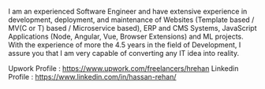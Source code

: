 I am an experienced Software Engineer and have extensive experience in development, deployment, and maintenance of Websites (Template based / MV(C or T) based / Microservice based), ERP and CMS Systems, JavaScript Applications (Node, Angular, Vue, Browser Extensions) and ML projects. With the experience of more the 4.5 years in the field of Development, I assure you that I am very capable of converting any IT idea into reality.

Upwork Profile : https://www.upwork.com/freelancers/hrehan
Linkedin Profile : https://www.linkedin.com/in/hassan-rehan/
